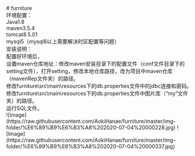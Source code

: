 <div><div># furniture</div><div>环境配置：</div><div>Java1.8</div><div>maven3.5.4</div><div>tomcat8.5.01</div><div>mysql5（mysql8以上需要解决时区配置等问题）</div><div>安装说明：</div><div>配置好环境后，</div><div>设置maven仓库地址：修改maven安装目录下的配置文件（conf文件目录下的setting文件），打开setting，修改本地仓库路径，改为项目中maven仓库（mavenRep文件夹）的路径。</div><div>修改furniture\src\main\resources下的db.properties文件中的jdbc连接和密码。</div><div>修改furniture\src\main\resources下的db.properties文件中图片库（“my”文件夹）的路径。</div><div>运行SQL文件。</div></div>
![Image](https://raw.githubusercontent.com/AokiHanae/furniture/master/img-folder/%E6%89%B9%E6%B3%A8%202020-07-04%20000228.jpg)
![Image](https://raw.githubusercontent.com/AokiHanae/furniture/master/img-folder/%E6%89%B9%E6%B3%A8%202020-07-04%20000337.jpg)
